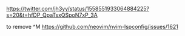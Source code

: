 https://twitter.com/jh3yy/status/1558551933064884225?s=20&t=hfDP_QpaTsxQSpoN7xP_3A


to remove ^M
https://github.com/neovim/nvim-lspconfig/issues/1621
